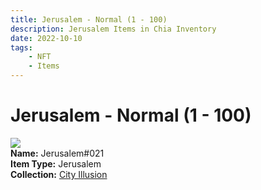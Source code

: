 ```yaml
---
title: Jerusalem - Normal (1 - 100)
description: Jerusalem Items in Chia Inventory
date: 2022-10-10
tags:
    - NFT
    - Items
---
```


# Jerusalem - Normal (1 - 100)
<div class="item_thumbnail">
<img loading="lazy" src="https://u2arru64leg6brcxsiogstgz2mlxomogd3wdtzrx2e4y22tyxq.arweave.net/poEY09xZDeDEV5IcaUzZ0xd3McYe7D-nmN9E5jWp4vA"><br/>
<div><strong>Name:</strong> Jerusalem#021</div>
<div><strong>Item Type:</strong> Jerusalem</div>
<div><strong>Collection:</strong> <a href="https://www.spacescan.io/xch/nft/collection/col1lend2dcn558km4wcwta4xnkfv3xpcmlp9kyt0m909emvfxechlyqdl5ndg">City Illusion</a></div>
</div>

